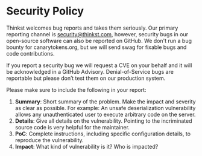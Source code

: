 # Security Policy

Thinkst welcomes bug reports and takes them seriously. Our primary reporting channel is security@thinkst.com, however, security bugs in our open-source software can also be reported on GitHub. We don't run a bug bounty for canarytokens.org, but we will send swag for fixable bugs and code contributions.

If you report a security bug we will request a CVE on your behalf and it will be acknowledged in a GitHub Advisory. Denial-of-Service bugs are reportable but please don’t test them on our production system.

Please make sure to include the following in your report:
1. **Summary**: Short summary of the problem. Make the impact and severity as clear as possible. For example: An unsafe deserialization vulnerability allows any unauthenticated user to execute arbitrary code on the server.
2. **Details**: Give all details on the vulnerability. Pointing to the incriminated source code is very helpful for the maintainer.
3. **PoC**: Complete instructions, including specific configuration details, to reproduce the vulnerability.
4. **Impact**: What kind of vulnerability is it? Who is impacted?